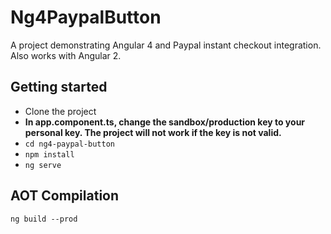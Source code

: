 # Ng4PaypalButton

A project demonstrating Angular 4 and Paypal instant checkout integration. Also works with Angular 2.

## Getting started

* Clone the project
* __In app.component.ts, change the sandbox/production key to your personal key. The project will not work if the key is not valid.__
* `cd ng4-paypal-button`
* `npm install`
* `ng serve`

## AOT Compilation

`ng build --prod`
